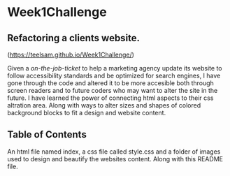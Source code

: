# Week1Challenge

## Refactoring a clients website.
(https://teelsam.github.io/Week1Challenge/)

Given a _on-the-job-ticket_ to help a marketing agency update its website to follow accessibility standards and be optimized for search engines, I have gone through the code and altered it to be more accesible both through screen readers and to future coders who may want to alter the site in the future. I have learned the power of connecting html aspects to their css altration area. Along with ways to alter sizes and shapes of colored background blocks to fit a design and website content.

## Table of Contents

An html file named index, a css file called style.css and a folder of images used to design and beautify the websites content. Along with this README file.

## 
